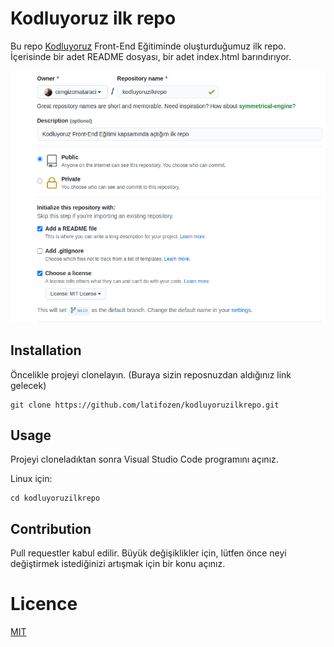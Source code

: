 # Kodluyoruz ilk repo

Bu repo [Kodluyoruz](https://kodluyoruz.org) Front-End Eğitiminde oluşturduğumuz ilk repo. İçerisinde bir adet README dosyası, bir adet  index.html barındırıyor. 

![github](https://raw.githubusercontent.com/Kodluyoruz/taskforce/main/git/odev1/figures/github.png)

## Installation 
Öncelikle projeyi clonelayın. (Buraya sizin reposnuzdan aldığınız link gelecek)

```
git clone https://github.com/latifozen/kodluyoruzilkrepo.git
```

## Usage
Projeyi cloneladıktan sonra Visual Studio Code programını açınız. 

Linux için:
```
cd kodluyoruzilkrepo
```

## Contribution 
Pull requestler kabul edilir. Büyük değişiklikler için, lütfen önce neyi değiştirmek istediğinizi artışmak için bir konu açınız. 

# Licence
[MIT](https://choosealicense.com/licenses/mit/)



